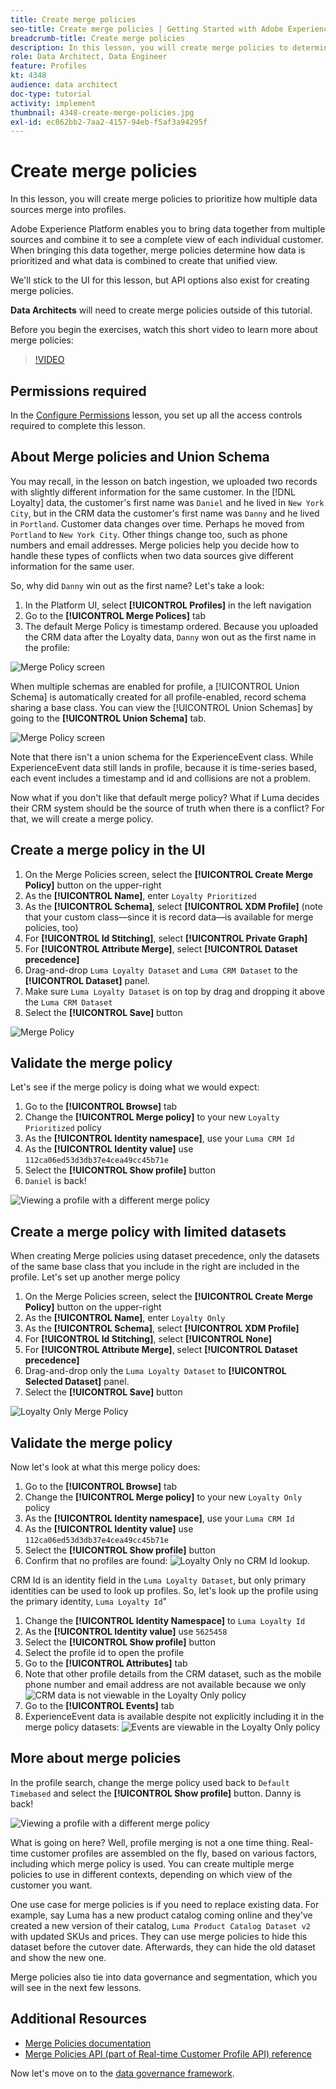 ```yaml
---
title: Create merge policies
seo-title: Create merge policies | Getting Started with Adobe Experience Platform for Data Architects and Data Engineers
breadcrumb-title: Create merge policies
description: In this lesson, you will create merge policies to determine how data merges into profiles. 
role: Data Architect, Data Engineer
feature: Profiles
kt: 4348
audience: data architect
doc-type: tutorial
activity: implement
thumbnail: 4348-create-merge-policies.jpg
exl-id: ec862bb2-7aa2-4157-94eb-f5af3a94295f
---
```

# Create merge policies

<!--20 min-->

In this lesson, you will create merge policies to prioritize how multiple data sources merge into profiles. 

Adobe Experience Platform enables you to bring data together from multiple sources and combine it to see a complete view of each individual customer. When bringing this data together, merge policies determine how data is prioritized and what data is combined to create that unified view.

We'll stick to the UI for this lesson, but API options also exist for creating merge policies.

**Data Architects** will need to create merge policies outside of this tutorial.

Before you begin the exercises, watch this short video to learn more about merge policies:
>[!VIDEO](https://video.tv.adobe.com/v/330433?quality=12&learn=on)

## Permissions required

In the [Configure Permissions](configure-permissions.md) lesson, you set up all the access controls required to complete this lesson.

<!--* Permission items **[!UICONTROL Profile Management]** > **[!UICONTROL View Merge Policies]** and **[!UICONTROL Manage Merge Policies]**
* Permission item **[!UICONTROL Profile Management]** > **[!UICONTROL View Profiles]** and **[!UICONTROL Manage Profiles]**
* Permission item **[!UICONTROL Sandboxes]** > `Luma Tutorial`
* User-role access to the `Luma Tutorial Platform` product profile
-->

## About Merge policies and Union Schema

You may recall, in the lesson on batch ingestion, we uploaded two records with slightly different information for the same customer. In the [!DNL Loyalty] data, the customer's first name was `Daniel` and he lived in `New York City`, but in the CRM data the customer's first name was `Danny` and he lived in `Portland`. Customer data changes over time. Perhaps he moved from `Portland` to `New York City`. Other things change too, such as phone numbers and email addresses. Merge policies help you decide how to handle these types of conflicts when two data sources give different information for the same user.

So, why did `Danny` win out as the first name? Let's take a look:

1. In the Platform UI, select **[!UICONTROL Profiles]** in the left navigation
1. Go to the **[!UICONTROL Merge Polices]** tab
1. The default Merge Policy is timestamp ordered. Because you uploaded the CRM data after the Loyalty data, `Danny` won out as the first name in the profile:

![Merge Policy screen](assets/mergepolicies-default.png)

When multiple schemas are enabled for profile, a [!UICONTROL Union Schema] is automatically created for all profile-enabled, record schema sharing a base class. You can view the [!UICONTROL Union Schemas] by going to the **[!UICONTROL Union Schema]** tab.

![Merge Policy screen](assets/mergepolicies-unionSchema.png)

Note that there isn't a union schema for the ExperienceEvent class. While ExperienceEvent data still lands in profile, because it is time-series based, each event includes a timestamp and id and collisions are not a problem.

Now what if you don't like that default merge policy? What if Luma decides their CRM system should be the source of truth when there is a conflict? For that, we will create a merge policy.

## Create a merge policy in the UI

1. On the Merge Policies screen, select the **[!UICONTROL Create Merge Policy]** button on the upper-right
1. As the **[!UICONTROL Name]**, enter `Loyalty Prioritized`
1. As the **[!UICONTROL Schema]**, select **[!UICONTROL XDM Profile]** (note that your custom class&mdash;since it is record data&mdash;is available for merge policies, too)
1. For **[!UICONTROL Id Stitching]**, select **[!UICONTROL Private Graph]**
1. For **[!UICONTROL Attribute Merge]**, select **[!UICONTROL Dataset precedence]**
1. Drag-and-drop `Luma Loyalty Dataset` and `Luma CRM Dataset` to the **[!UICONTROL Dataset]** panel.
1. Make sure `Luma Loyalty Dataset` is on top by drag and dropping it above the `Luma CRM Dataset`
1. Select the **[!UICONTROL Save]** button
<!--do i need to explain Private Graph? Is that GA?-->
![Merge Policy](assets/mergepolicies-newPolicy.png)

## Validate the merge policy

Let's see if the merge policy is doing what we would expect:

1. Go to the **[!UICONTROL Browse]** tab
1. Change the **[!UICONTROL Merge policy]** to your new `Loyalty Prioritized` policy
1. As the **[!UICONTROL Identity namespace]**, use your `Luma CRM Id`
1. As the **[!UICONTROL Identity value]** use `112ca06ed53d3db37e4cea49cc45b71e`
1. Select the **[!UICONTROL Show profile]** button
1. `Daniel` is back!

![Viewing a profile with a different merge policy](assets/mergepolicies-lookupProfileWithMergePolicy.png)

## Create a merge policy with limited datasets

When creating Merge policies using dataset precedence, only the datasets of the same base class that you include in the right are included in the profile. Let's set up another merge policy

1. On the Merge Policies screen, select the **[!UICONTROL Create Merge Policy]** button on the upper-right
1. As the **[!UICONTROL Name]**, enter  `Loyalty Only`
1. As the **[!UICONTROL Schema]**, select **[!UICONTROL XDM Profile]** 
1. For **[!UICONTROL Id Stitching]**, select **[!UICONTROL None]**
1. For **[!UICONTROL Attribute Merge]**, select **[!UICONTROL Dataset precedence]**
1. Drag-and-drop only the `Luma Loyalty Dataset` to **[!UICONTROL Selected Dataset]** panel.
1. Select the **[!UICONTROL Save]** button

![Loyalty Only Merge Policy](assets/mergepolicies-loyaltyOnly.png)

## Validate the merge policy

Now let's look at what this merge policy does:

1. Go to the **[!UICONTROL Browse]** tab
1. Change the **[!UICONTROL Merge policy]** to your new `Loyalty Only` policy
1. As the **[!UICONTROL Identity namespace]**, use your `Luma CRM Id`
1. As the **[!UICONTROL Identity value]** use `112ca06ed53d3db37e4cea49cc45b71e`
1. Select the **[!UICONTROL Show profile]** button
1. Confirm that no profiles are found:
    ![Loyalty Only no CRM Id lookup.](assets/mergepolicies-loyaltyOnly-noCrmLookup.png)

CRM Id is an identity field in the `Luma Loyalty Dataset`, but only primary identities can be used to look up profiles. So, let's look up the profile using the primary identity, `Luma Loyalty Id`"

1. Change the **[!UICONTROL Identity Namespace]** to `Luma Loyalty Id`
1. As the **[!UICONTROL Identity value]** use `5625458`
1. Select the **[!UICONTROL Show profile]** button
1. Select the profile id to open the profile
1. Go to the **[!UICONTROL Attributes]** tab
1. Note that other profile details from the CRM dataset, such as the mobile phone number and email address are not available because we only
    ![CRM data is not viewable in the Loyalty Only policy](assets/mergepolicies-loyaltyOnly-attributes.png)
1. Go to the **[!UICONTROL Events]** tab
1. ExperienceEvent data is available despite not explicitly including it in the merge policy datasets:
    ![Events are viewable in the Loyalty Only policy](assets/mergepolicies-loyaltyOnly-events.png)

## More about merge policies

In the profile search, change the merge policy used back to `Default Timebased` and select the **[!UICONTROL Show profile]** button. Danny is back!

![Viewing a profile with a different merge policy](assets/mergepolicies-backToDanny.png)

What is going on here? Well, profile merging is not a one time thing. Real-time customer profiles are assembled on the fly, based on various factors, including which merge policy is used. You can create multiple merge policies to use in different contexts, depending on which view of the customer you want.

One use case for merge policies is if you need to replace existing data. For example, say Luma has a new product catalog coming online and they've created a new version of their catalog, `Luma Product Catalog Dataset v2` with updated SKUs and prices. They can use merge policies to hide this dataset before the cutover date. Afterwards, they can hide the old dataset and show the new one.

Merge policies also tie into data governance and segmentation, which you will see in the next few lessons.

## Additional Resources

* [Merge Policies documentation](https://experienceleague.adobe.com/docs/experience-platform/profile/merge-policies/overview.html)
* [Merge Policies API (part of Real-time Customer Profile API) reference](https://www.adobe.io/apis/experienceplatform/home/api-reference.html#/Merge_policies)

Now let's move on to the [data governance framework](apply-data-governance-framework.md).
